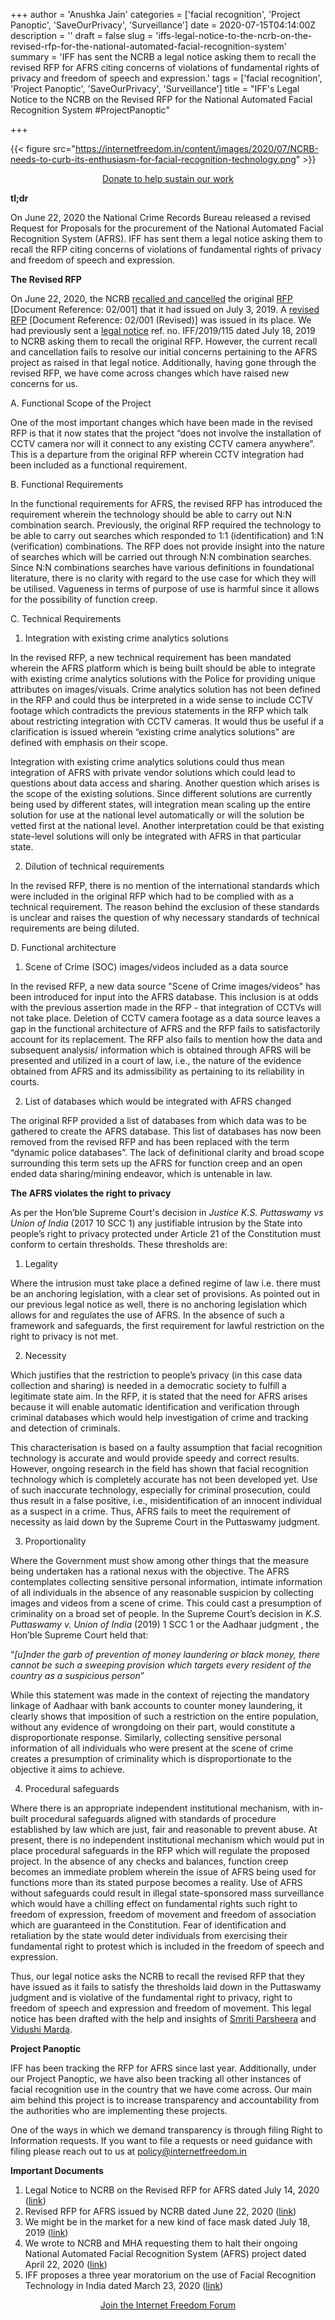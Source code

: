 +++
author = 'Anushka Jain'
categories = ['facial recognition', 'Project Panoptic', 'SaveOurPrivacy', 'Surveillance']
date = 2020-07-15T04:14:00Z
description = ''
draft = false
slug = 'iffs-legal-notice-to-the-ncrb-on-the-revised-rfp-for-the-national-automated-facial-recognition-system'
summary = 'IFF has sent the NCRB a legal notice asking them to recall the revised RFP for AFRS citing concerns of violations of fundamental rights of privacy and freedom of speech and expression.'
tags = ['facial recognition', 'Project Panoptic', 'SaveOurPrivacy', 'Surveillance']
title = "IFF's Legal Notice to the NCRB on the Revised RFP for the National Automated Facial Recognition System #ProjectPanoptic"

+++


{{< figure src="https://internetfreedom.in/content/images/2020/07/NCRB-needs-to-curb-its-enthusiasm-for-facial-recognition-technology.png" >}}

<div style="text-align:center;">
    <a href="https://internetfreedom.in/donate/" class="button">Donate to help sustain our work</a>
</div>

**tl;dr**

On June 22, 2020 the National Crime Records Bureau released a revised Request for Proposals for the procurement of the National Automated Facial Recognition System (AFRS). IFF has sent them a legal notice asking them to recall the RFP citing concerns of violations of fundamental rights of privacy and freedom of speech and expression.

**The Revised RFP**

On June 22, 2020, the NCRB [recalled and cancelled](https://drive.google.com/file/d/1qmmdP_Jdk9ceorJa0gAQqFlRjuz6AtOm/view?usp=sharing) the original [RFP](https://drive.google.com/file/d/1rZhDeH9a9E6T7zDTNZoyBdPakwwFFpBU/view?usp=sharing) [Document Reference: 02/001] that it had issued on July 3, 2019. A [revised RFP](https://drive.google.com/file/d/1KgnURYsFLBqOhLidW28nrbugI--SnKx5/view?usp=sharing) [Document Reference: 02/001 (Revised)] was issued in its place. We had previously sent a [legal notice](https://drive.google.com/file/d/1XNeqiyjCF0KWbiZB5mRUCtVyyxU2wj2v/view?usp=sharing) ref. no. IFF/2019/115 dated July 18, 2019 to NCRB asking them to recall the original RFP. However, the current recall and cancellation fails to resolve our initial concerns pertaining to the AFRS project as raised in that legal notice. Additionally, having gone through the revised RFP, we have come across changes which have raised new concerns for us.

A. Functional Scope of the Project

One of the most important changes which have been made in the revised RFP is that it now states that the project “does not involve the installation of CCTV camera nor will it connect to any existing CCTV camera anywhere”. This is a departure from the original RFP wherein CCTV integration had been included as a functional requirement.

B. Functional Requirements

In the functional requirements for AFRS, the revised RFP has introduced the requirement wherein the technology should be able to carry out N:N combination search. Previously, the original RFP required the technology to be able to carry out searches which responded to 1:1 (identification) and 1:N (verification) combinations. The RFP does not provide insight into the nature of searches which will be carried out through N:N combination searches. Since N:N combinations searches have various definitions in foundational literature, there is no clarity with regard to the use case for which they will be utilised. Vagueness in terms of purpose of use is harmful since it allows for the possibility of function creep. 

C. Technical Requirements

1.  Integration with existing crime analytics solutions

In the revised RFP, a new technical requirement has been mandated wherein the AFRS platform which is being built should be able to integrate with existing crime analytics solutions with the Police for providing unique attributes on images/visuals. Crime analytics solution has not been defined in the RFP and could thus be interpreted in a wide sense to include CCTV footage which contradicts the previous statements in the RFP which talk about restricting integration with CCTV cameras. It would thus be useful if a clarification is issued wherein “existing crime analytics solutions” are defined with emphasis on their scope. 

Integration with existing crime analytics solutions could thus mean integration of AFRS with private vendor solutions which could lead to questions about data access and sharing. Another question which arises is the scope of the existing solutions. Since different solutions are currently being used by different states, will integration mean scaling up the entire solution for use at the national level automatically or will the solution be vetted first at the national level. Another interpretation could be that existing state-level solutions will only be integrated with AFRS in that particular state. 

2. Dilution of technical requirements

In the revised RFP, there is no mention of the international standards which were included in the original RFP which had to be complied with as a technical requirement. The reason behind the exclusion of these standards is unclear and raises the question of why necessary standards of technical requirements are being diluted. 

D. Functional architecture

1. Scene of Crime (SOC) images/videos included as a data source

In the revised RFP, a new data source  "Scene of Crime images/videos" has been introduced for input into the AFRS database. This inclusion is at odds with the previous assertion made in the RFP - that integration of CCTVs will not take place. Deletion of CCTV camera footage as a data source leaves a gap in the functional architecture of AFRS and the RFP fails to satisfactorily account for its replacement. The RFP also fails to mention how the data and subsequent analysis/ information which is obtained through AFRS will be presented and utilized in a court of law, i.e., the nature of the evidence obtained from AFRS and its admissibility as pertaining to its reliability in courts.

2. List of databases which would be integrated with AFRS changed

The original RFP provided a list of databases from which data was to be gathered to create the AFRS database. This list of databases has now been removed from the revised RFP and has been replaced with the term “dynamic police databases”. The lack of definitional clarity and broad scope surrounding this term sets up the AFRS for function creep and an open ended data sharing/mining endeavor, which is untenable in law. 

**The AFRS violates the right to privacy**

As per the Hon’ble Supreme Court's decision in _Justice K.S. Puttaswamy vs Union of India_ (2017 10 SCC 1) any justifiable intrusion by the State into people’s right to privacy protected under Article 21 of the Constitution must conform to certain thresholds. These thresholds are:

1. Legality

Where the intrusion must take place a defined regime of law i.e. there must be an anchoring legislation, with a clear set of provisions. As pointed out in our previous legal notice as well, there is no anchoring legislation which allows for and regulates  the use of AFRS. In the absence of such a framework and safeguards, the first requirement for lawful restriction on the right to privacy is not met. 

2. Necessity

Which justifies that the restriction to people’s privacy (in this case data collection and sharing) is needed in a democratic society to fulfill a legitimate state aim. In the RFP, it is stated that the need for AFRS arises because it will enable automatic identification and verification  through criminal databases which would help investigation of crime and tracking and detection of criminals. 

This characterisation is based on a faulty assumption that facial recognition technology is accurate and would provide speedy and correct results. However, ongoing research in the field has shown that facial recognition technology which is completely accurate has not been developed yet. Use of such inaccurate technology, especially for criminal prosecution, could thus result in a false positive, i.e., misidentification of an innocent individual as a suspect in a crime. Thus, AFRS fails to meet the requirement of necessity as laid down by the Supreme Court in the Puttaswamy judgment. 

3. Proportionality

Where the Government must show among other things that the measure being undertaken has a rational nexus with the objective. The AFRS contemplates collecting sensitive personal information, intimate information of all individuals in the absence of any reasonable suspicion by collecting images and videos from a scene of crime. This could cast a presumption of criminality on a broad set of people. In the Supreme Court’s decision in _K.S. Puttaswamy v. Union of India_ (2019) 1 SCC 1  or the Aadhaar judgment , the Hon’ble Supreme Court held that:

“*[u]nder the garb of prevention of money laundering or black money, there cannot be such a sweeping provision which targets every resident of the country as a suspicious person*”

While this statement was made in the context of rejecting the mandatory linkage of Aadhaar with bank accounts to counter money laundering, it clearly shows that imposition of such a restriction on the entire population, without any evidence of wrongdoing on their part, would constitute a disproportionate response. Similarly, collecting sensitive personal information of all individuals who were present at the scene of crime creates a presumption of criminality which is disproportionate to the objective it aims to achieve. 

4. Procedural safeguards

Where there is an appropriate independent institutional mechanism, with in-built procedural safeguards aligned with standards of procedure established by law which are just, fair and reasonable to prevent abuse. At present, there is no independent institutional mechanism which would put in place procedural safeguards in the RFP which will regulate the proposed project. In the absence of any checks and balances, function creep becomes an immediate problem wherein the issue of AFRS being used for functions more than its stated purpose becomes a reality. Use of AFRS without safeguards could result in illegal state-sponsored mass surveillance which would have a chilling effect on fundamental rights such right to freedom of expression, freedom of movement and freedom of association which are guaranteed in the Constitution. Fear of identification and retaliation by the state would deter individuals from exercising their fundamental right to protest which is included in the freedom of speech and expression.

Thus, our legal notice asks the NCRB to recall the revised RFP that they have issued as it fails to satisfy the thresholds laid down in the Puttaswamy judgment and is violative of the fundamental right to privacy, right to freedom of speech and expression and freedom of movement. This legal notice has been drafted with the help and insights of [Smriti Parsheera](https://twitter.com/SmritiParsheera) and [Vidushi Marda](https://twitter.com/VidushiMarda). 

**Project Panoptic**

IFF has been tracking the RFP for AFRS since last year. Additionally, under our Project Panoptic, we have also been tracking all other instances of facial recognition use in the country that we have come across. Our main aim behind this project is to increase transparency and accountability from the authorities who are implementing these projects.

One of the ways in which we demand transparency is through filing Right to Information requests. If you want to file a requests or need guidance with filing please reach out to us at policy@internetfreedom.in

**Important Documents**

1. Legal Notice to NCRB on the Revised RFP for AFRS dated July 14, 2020 ([link](https://drive.google.com/file/d/1fJUCXeWgDLHe2o_xMjj2I4GuqD9_n7Ua/view?usp=sharing))
2. Revised RFP for AFRS issued by NCRB dated June 22, 2020 ([link](https://drive.google.com/file/d/1KgnURYsFLBqOhLidW28nrbugI--SnKx5/view?usp=sharing))
3. We might be in the market for a new kind of face mask dated July 18, 2019 ([link](https://internetfreedom.in/maskon/))
4. We wrote to NCRB and MHA requesting them to halt their ongoing National Automated Facial Recognition System (AFRS) project dated April 22, 2020 ([link](https://internetfreedom.in/we-wrote-to-ncrb-and-mha-requesting-them-to-halt-their-ongoing-national-automated-facial-recognition-system-afrs-project/))
5. IFF proposes a three year moratorium on the use of Facial Recognition Technology in India dated March 23, 2020 ([link](https://internetfreedom.in/we-have-written-to-the-government-seeking-a-3-year-moratorium-on-government-use-of-facial-recognition-technology-in-india-projectpanoptic/))

<div style="text-align:center;">
    <a href="https://forum.internetfreedom.in/" class="button">Join the Internet Freedom Forum</a>
</div>



